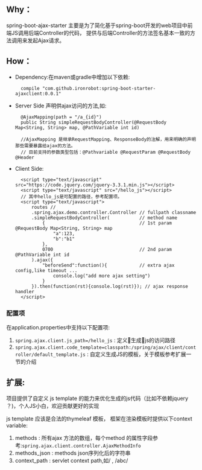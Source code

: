 
## Why：

spring-boot-ajax-starter 主要是为了简化基于spring-boot开发的web项目中前端JS调用后端Controller的代码，
提供与后端Controller的方法签名基本一致的方法调用来发起Ajax请求。


## How：

- Dependency:在maven或gradle中增加以下依赖:

        compile "com.github.ironrobot:spring-boot-starter-ajaxclient:0.0.1"
- Server Side 声明供ajax访问的方法,如:

        @AjaxMapping(path = "/a_{id}")
        public String simpleRequestBodyController(@RequestBody Map<String, String> map, @PathVariable int id)

        //AjaxMapping 是继承RequestMapping、ResponseBody的注解，用来明确的声明那些需要暴露给ajax的方法。
        // 目前支持的参数类型包括：@Pathvariable @RequestParam @RequestBody @Header
- Client Side:

        <script type="text/javascript" src="https://code.jquery.com/jquery-3.3.1.min.js"></script>
        <script type="text/javascript" src="/hello_js"></script>
        // 其中hello_js是可配置的路径，参考配置项。
        <script type="text/javascript">
            routes // 
            .spring.ajax.demo.controller.Controller // fullpath classname
            .simpleRequestBodyController(           // method name
                {                                   // 1st param @RequestBody Map<String, String> map
                    "a":123,
                    "b":"b1"
                },
                0700                                // 2nd param @PathVariable int id
            ).ajax({
                "beforeSend":function(){            // extra ajax config,like timeout ...
                    console.log("add more ajax setting")
                }
            }).then(function(rst){console.log(rst)}); // ajax response handler
        </script>

### 配置项

在application.properties中支持以下配置项:
1. `spring.ajax.client.js_path=/hello_js` : 定义生成js的访问路径
2. `spring.ajax.client.code_template=classpath:/spring/ajax/client/controller/default_template.js` : 自定义生成JS的模板，关于模板参考扩展一节的介绍

## 扩展:

项目提供了自定义 js template 的能力来优化生成的js代码（比如不依赖jquery ？)，个人JS小白，欢迎贡献更好的实现

js template 应该是合法的thymeleaf 模板， 框架在渲染模板时提供以下context variable:

1. methods : 所有ajax 方法的数组，每个method 的属性字段参考:`spring.ajax.client.controller.AjaxMethodInfo`
2. methods_json : methods json序列化后的字符串
3. context_path : servlet context path,如/ , /abc/
